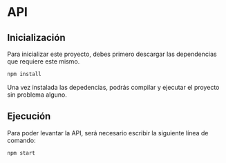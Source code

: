 # API
## Inicialización
Para inicializar este proyecto, debes primero descargar las dependencias que requiere este mismo.
```bash
npm install
```

Una vez instalada las depedencias, podrás compilar y ejecutar el proyecto sin problema alguno.

## Ejecución
Para poder levantar la API, será necesario escribir la siguiente línea de comando:
```bash
npm start
```